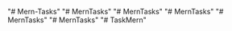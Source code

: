 "# Mern-Tasks" 
"# MernTasks" 
"# MernTasks" 
"# MernTasks" 
"# MernTasks" 
"# MernTasks" 
"# TaskMern" 
